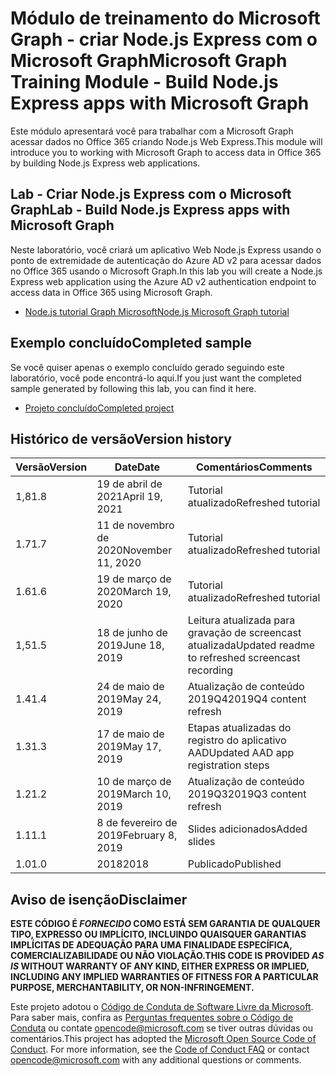 # <a name="microsoft-graph-training-module---build-nodejs-express-apps-with-microsoft-graph"></a><span data-ttu-id="3b706-101">Módulo de treinamento do Microsoft Graph - criar Node.js Express com o Microsoft Graph</span><span class="sxs-lookup"><span data-stu-id="3b706-101">Microsoft Graph Training Module - Build Node.js Express apps with Microsoft Graph</span></span>

<span data-ttu-id="3b706-102">Este módulo apresentará você para trabalhar com a Microsoft Graph acessar dados no Office 365 criando Node.js Web Express.</span><span class="sxs-lookup"><span data-stu-id="3b706-102">This module will introduce you to working with Microsoft Graph to access data in Office 365 by building Node.js Express web applications.</span></span>

## <a name="lab---build-nodejs-express-apps-with-microsoft-graph"></a><span data-ttu-id="3b706-103">Lab - Criar Node.js Express com o Microsoft Graph</span><span class="sxs-lookup"><span data-stu-id="3b706-103">Lab - Build Node.js Express apps with Microsoft Graph</span></span>

<span data-ttu-id="3b706-104">Neste laboratório, você criará um aplicativo Web Node.js Express usando o ponto de extremidade de autenticação do Azure AD v2 para acessar dados no Office 365 usando o Microsoft Graph.</span><span class="sxs-lookup"><span data-stu-id="3b706-104">In this lab you will create a Node.js Express web application using the Azure AD v2 authentication endpoint to access data in Office 365 using Microsoft Graph.</span></span>

- [<span data-ttu-id="3b706-105">Node.js tutorial Graph Microsoft</span><span class="sxs-lookup"><span data-stu-id="3b706-105">Node.js Microsoft Graph tutorial</span></span>](https://docs.microsoft.com/graph/training/node-tutorial)

## <a name="completed-sample"></a><span data-ttu-id="3b706-106">Exemplo concluído</span><span class="sxs-lookup"><span data-stu-id="3b706-106">Completed sample</span></span>

<span data-ttu-id="3b706-107">Se você quiser apenas o exemplo concluído gerado seguindo este laboratório, você pode encontrá-lo aqui.</span><span class="sxs-lookup"><span data-stu-id="3b706-107">If you just want the completed sample generated by following this lab, you can find it here.</span></span>

- [<span data-ttu-id="3b706-108">Projeto concluído</span><span class="sxs-lookup"><span data-stu-id="3b706-108">Completed project</span></span>](demo)

## <a name="version-history"></a><span data-ttu-id="3b706-109">Histórico de versão</span><span class="sxs-lookup"><span data-stu-id="3b706-109">Version history</span></span>

| <span data-ttu-id="3b706-110">Versão</span><span class="sxs-lookup"><span data-stu-id="3b706-110">Version</span></span> |       <span data-ttu-id="3b706-111">Date</span><span class="sxs-lookup"><span data-stu-id="3b706-111">Date</span></span>        |                     <span data-ttu-id="3b706-112">Comentários</span><span class="sxs-lookup"><span data-stu-id="3b706-112">Comments</span></span>                     |
| ------- | ----------------- | ------------------------------------------------ |
| <span data-ttu-id="3b706-113">1,8</span><span class="sxs-lookup"><span data-stu-id="3b706-113">1.8</span></span>     | <span data-ttu-id="3b706-114">19 de abril de 2021</span><span class="sxs-lookup"><span data-stu-id="3b706-114">April 19, 2021</span></span>    | <span data-ttu-id="3b706-115">Tutorial atualizado</span><span class="sxs-lookup"><span data-stu-id="3b706-115">Refreshed tutorial</span></span>                               |
| <span data-ttu-id="3b706-116">1.7</span><span class="sxs-lookup"><span data-stu-id="3b706-116">1.7</span></span>     | <span data-ttu-id="3b706-117">11 de novembro de 2020</span><span class="sxs-lookup"><span data-stu-id="3b706-117">November 11, 2020</span></span> | <span data-ttu-id="3b706-118">Tutorial atualizado</span><span class="sxs-lookup"><span data-stu-id="3b706-118">Refreshed tutorial</span></span>                               |
| <span data-ttu-id="3b706-119">1.6</span><span class="sxs-lookup"><span data-stu-id="3b706-119">1.6</span></span>     | <span data-ttu-id="3b706-120">19 de março de 2020</span><span class="sxs-lookup"><span data-stu-id="3b706-120">March 19, 2020</span></span>    | <span data-ttu-id="3b706-121">Tutorial atualizado</span><span class="sxs-lookup"><span data-stu-id="3b706-121">Refreshed tutorial</span></span>                               |
| <span data-ttu-id="3b706-122">1,5</span><span class="sxs-lookup"><span data-stu-id="3b706-122">1.5</span></span>     | <span data-ttu-id="3b706-123">18 de junho de 2019</span><span class="sxs-lookup"><span data-stu-id="3b706-123">June 18, 2019</span></span>     | <span data-ttu-id="3b706-124">Leitura atualizada para gravação de screencast atualizada</span><span class="sxs-lookup"><span data-stu-id="3b706-124">Updated readme to refreshed screencast recording</span></span> |
| <span data-ttu-id="3b706-125">1.4</span><span class="sxs-lookup"><span data-stu-id="3b706-125">1.4</span></span>     | <span data-ttu-id="3b706-126">24 de maio de 2019</span><span class="sxs-lookup"><span data-stu-id="3b706-126">May 24, 2019</span></span>      | <span data-ttu-id="3b706-127">Atualização de conteúdo 2019Q4</span><span class="sxs-lookup"><span data-stu-id="3b706-127">2019Q4 content refresh</span></span>                           |
| <span data-ttu-id="3b706-128">1.3</span><span class="sxs-lookup"><span data-stu-id="3b706-128">1.3</span></span>     | <span data-ttu-id="3b706-129">17 de maio de 2019</span><span class="sxs-lookup"><span data-stu-id="3b706-129">May 17, 2019</span></span>      | <span data-ttu-id="3b706-130">Etapas atualizadas do registro do aplicativo AAD</span><span class="sxs-lookup"><span data-stu-id="3b706-130">Updated AAD app registration steps</span></span>               |
| <span data-ttu-id="3b706-131">1.2</span><span class="sxs-lookup"><span data-stu-id="3b706-131">1.2</span></span>     | <span data-ttu-id="3b706-132">10 de março de 2019</span><span class="sxs-lookup"><span data-stu-id="3b706-132">March 10, 2019</span></span>    | <span data-ttu-id="3b706-133">Atualização de conteúdo 2019Q3</span><span class="sxs-lookup"><span data-stu-id="3b706-133">2019Q3 content refresh</span></span>                           |
| <span data-ttu-id="3b706-134">1.1</span><span class="sxs-lookup"><span data-stu-id="3b706-134">1.1</span></span>     | <span data-ttu-id="3b706-135">8 de fevereiro de 2019</span><span class="sxs-lookup"><span data-stu-id="3b706-135">February 8, 2019</span></span>  | <span data-ttu-id="3b706-136">Slides adicionados</span><span class="sxs-lookup"><span data-stu-id="3b706-136">Added slides</span></span>                                     |
| <span data-ttu-id="3b706-137">1.0</span><span class="sxs-lookup"><span data-stu-id="3b706-137">1.0</span></span>     | <span data-ttu-id="3b706-138">2018</span><span class="sxs-lookup"><span data-stu-id="3b706-138">2018</span></span>              | <span data-ttu-id="3b706-139">Publicado</span><span class="sxs-lookup"><span data-stu-id="3b706-139">Published</span></span>                                        |

## <a name="disclaimer"></a><span data-ttu-id="3b706-140">Aviso de isenção</span><span class="sxs-lookup"><span data-stu-id="3b706-140">Disclaimer</span></span>

<span data-ttu-id="3b706-141">**ESTE CÓDIGO É *FORNECIDO* COMO ESTÁ SEM GARANTIA DE QUALQUER TIPO, EXPRESSO OU IMPLÍCITO, INCLUINDO QUAISQUER GARANTIAS IMPLÍCITAS DE ADEQUAÇÃO PARA UMA FINALIDADE ESPECÍFICA, COMERCIALIZABILIDADE OU NÃO VIOLAÇÃO.**</span><span class="sxs-lookup"><span data-stu-id="3b706-141">**THIS CODE IS PROVIDED *AS IS* WITHOUT WARRANTY OF ANY KIND, EITHER EXPRESS OR IMPLIED, INCLUDING ANY IMPLIED WARRANTIES OF FITNESS FOR A PARTICULAR PURPOSE, MERCHANTABILITY, OR NON-INFRINGEMENT.**</span></span>

<span data-ttu-id="3b706-p101">Este projeto adotou o [Código de Conduta de Software Livre da Microsoft](https://opensource.microsoft.com/codeofconduct/). Para saber mais, confira as [Perguntas frequentes sobre o Código de Conduta](https://opensource.microsoft.com/codeofconduct/faq/) ou contate [opencode@microsoft.com](mailto:opencode@microsoft.com) se tiver outras dúvidas ou comentários.</span><span class="sxs-lookup"><span data-stu-id="3b706-p101">This project has adopted the [Microsoft Open Source Code of Conduct](https://opensource.microsoft.com/codeofconduct/). For more information, see the [Code of Conduct FAQ](https://opensource.microsoft.com/codeofconduct/faq/) or contact [opencode@microsoft.com](mailto:opencode@microsoft.com) with any additional questions or comments.</span></span>
